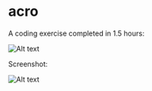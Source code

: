 # acro

A coding exercise completed in 1.5 hours:

![Alt text](http://imgur.com/ZpHHLH2.png)


Screenshot:

![Alt text](http://imgur.com/oO8iSXJ.png)

